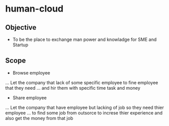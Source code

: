 # human-cloud

## Objective

* To be the place to exchange man power and knowladge for SME and Startup 

## Scope

* Browse employee

... Let the company that lack of some specific employee to fine employee that they need
... and hir them with specific time task and money

* Share employee

... Let the company that have employee but lacking of job so they need thier employee
... to find some job from outsorce to increse thier experience and also get the money from that job 
